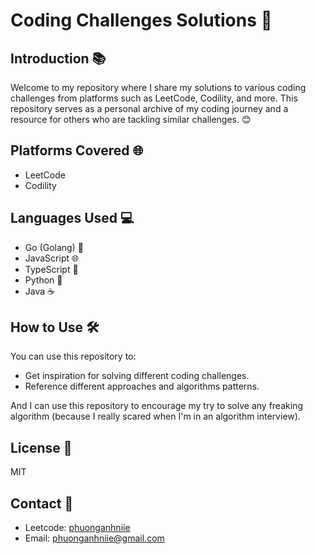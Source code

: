 # Coding Challenges Solutions 🚀

## Introduction 📚
Welcome to my repository where I share my solutions to various coding challenges from platforms such as LeetCode, Codility, and more. This repository serves as a personal archive of my coding journey and a resource for others who are tackling similar challenges. 😊

## Platforms Covered 🌐
- LeetCode
- Codility

## Languages Used 💻
- Go (Golang) 🐹
- JavaScript 🌐
- TypeScript 📜
- Python 🐍
- Java ☕

## How to Use 🛠️
You can use this repository to:
- Get inspiration for solving different coding challenges.
- Reference different approaches and algorithms patterns.

And I can use this repository to encourage my try to solve any freaking algorithm (because I really scared when I'm in an algorithm interview). 

## License 📝
MIT

## Contact 📧
- Leetcode: [phuonganhniie](https://leetcode.com/phuonganhniie/)
- Email: phuonganhniie@gmail.com
